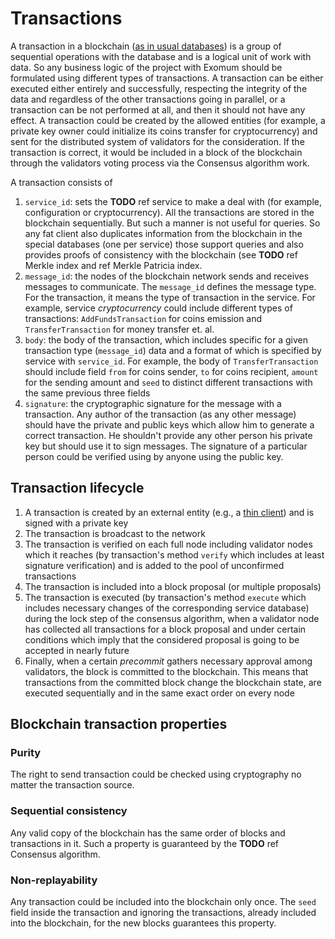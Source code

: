 # Transactions

A transaction in a blockchain
([as in usual databases](https://en.wikipedia.org/wiki/Database_transaction))
is a group of sequential operations with the database and is a logical unit of
work with data. So any business logic of the project with Exomum should be
formulated using different types of transactions. A transaction can be either
executed either entirely and successfully, respecting the integrity of the data
and regardless of the other transactions going in parallel, or a transaction
can be not performed at all, and then it should not have any effect. A
transaction could be created by the allowed entities (for example, a private
key owner could initialize its coins transfer for cryptocurrency) and sent for
the distributed system of validators for the consideration. If the transaction
is correct, it would be included in a block of the blockchain through the
validators voting process via the Consensus algorithm work.

A transaction consists of

1. `service_id`: sets the **TODO** ref service to make a deal with (for
  example, configuration or cryptocurrency). All the transactions are stored in
  the blockchain sequentially. But such a manner is not useful for queries. So
  any fat client also duplicates information from the blockchain in the special
  databases (one per service) those support queries and also provides proofs of
  consistency with the blockchain (see **TODO** ref Merkle index and ref Merkle
  Patricia index.
2. `message_id`: the nodes of the blockchain network sends and receives messages
  to communicate. The `message_id` defines the message type. For the transaction,
  it means the type of transaction in the service. For example, service
  *cryptocurrency* could include different types of transactions:
  `AddFundsTransaction` for coins emission and `TransferTransaction` for money
  transfer et. al.
3. `body`: the body of the transaction, which includes specific for a given
  transaction type (`message_id`) data and a format of which is specified by
  service with `service_id`. For example, the body of `TransferTransaction`
  should include field `from` for coins sender, `to` for coins recipient,
  `amount` for the sending amount and `seed` to distinct different transactions
  with the same previous three fields
4. `signature`: the cryptographic signature for the message with a transaction.
  Any author of the transaction (as any other message) should have the private
  and public keys which allow him to generate a correct transaction. He
  shouldn't provide any other person his private key but should use it to sign
  messages. The signature of a particular person could be verified using by
  anyone using the public key.

## Transaction lifecycle

1. A transaction is created by an external entity (e.g., a
  [thin client](clients.md)) and is signed with a private key
2. The transaction is broadcast to the network
3. The transaction is verified on each full node including validator nodes
  which it reaches (by transaction's method `verify` which includes at least
  signature verification) and is added to the pool of unconfirmed transactions
4. The transaction is included into a block proposal (or multiple proposals)
5. The transaction is executed (by transaction's method `execute` which
  includes necessary changes of the corresponding service database) during the
  lock step of the consensus algorithm, when a validator node has collected all
  transactions for a block proposal and under certain conditions which imply
  that the considered proposal is going to be accepted in nearly future
6. Finally, when a certain *precommit* gathers necessary approval among
  validators, the block is committed to the blockchain. This means that
  transactions from the committed block change the blockchain state, are
  executed sequentially and in the same exact order on every node

## Blockchain transaction properties

### Purity

The right to send transaction could be checked using cryptography no matter the
transaction source.

### Sequential consistency

Any valid copy of the blockchain has the same order of blocks and transactions
in it. Such a property is guaranteed by the **TODO** ref Consensus algorithm.

### Non-replayability

Any transaction could be included into the blockchain only once. The `seed`
field inside the transaction and ignoring the transactions, already included
into the blockchain, for the new blocks guarantees this property.
